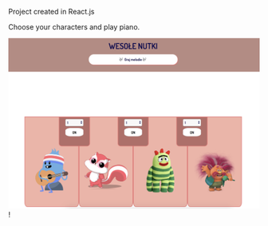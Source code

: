 Project created in React.js

Choose your characters and play piano.

![Screenshot](/img/screen.png) !
